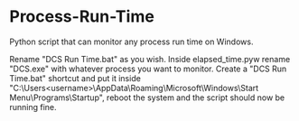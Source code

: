 # Process-Run-Time
Python script that can monitor any process run time on Windows.

Rename "DCS Run Time.bat" as you wish. Inside elapsed_time.pyw rename "DCS.exe" with whatever process you want to monitor. Create a "DCS Run Time.bat" shortcut and put it inside "C:\Users\<username>\AppData\Roaming\Microsoft\Windows\Start Menu\Programs\Startup", reboot the system and the script should now be running fine.
